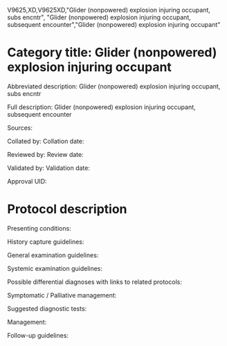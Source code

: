 V9625,XD,V9625XD,"Glider (nonpowered) explosion injuring occupant, subs encntr", "Glider (nonpowered) explosion injuring occupant, subsequent encounter","Glider (nonpowered) explosion injuring occupant"
# Category title: Glider (nonpowered) explosion injuring occupant

Abbreviated description: Glider (nonpowered) explosion injuring occupant, subs encntr

Full description: Glider (nonpowered) explosion injuring occupant, subsequent encounter

Sources:

Collated by:
Collation date:

Reviewed by:
Review date:

Validated by:
Validation date:

Approval UID:

# Protocol description

Presenting conditions:

History capture guidelines:

General examination guidelines:

Systemic examination guidelines:

Possible differential diagnoses with links to related protocols:

Symptomatic / Palliative management:

Suggested diagnostic tests:

Management:

Follow-up guidelines:
